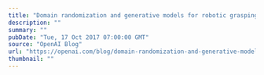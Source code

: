 ```yaml
---
title: "Domain randomization and generative models for robotic grasping"
description: ""
summary: ""
pubDate: "Tue, 17 Oct 2017 07:00:00 GMT"
source: "OpenAI Blog"
url: "https://openai.com/blog/domain-randomization-and-generative-models-for-robotic-grasping"
thumbnail: ""
---
```


